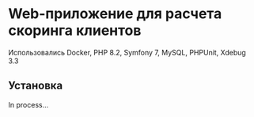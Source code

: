 # Web-приложение для расчета скоринга клиентов

Использовались Docker, PHP 8.2, Symfony 7, MySQL, PHPUnit, Xdebug 3.3

## Установка

In process...
